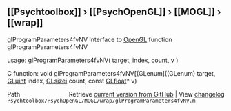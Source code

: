 ## [[Psychtoolbox]] &#8250; [[PsychOpenGL]] &#8250; [[MOGL]] &#8250; [[wrap]]

glProgramParameters4fvNV  Interface to [OpenGL](OpenGL) function glProgramParameters4fvNV  
  
usage:  glProgramParameters4fvNV( target, index, count, v )  
  
C function:  void glProgramParameters4fvNV[(GLenum]((GLenum) target, [GLuint](GLuint) index, [GLsizei](GLsizei) count, const [GLfloat](GLfloat)\* v)  




<div class="code_header" style="text-align:right;">
  <span style="float:left;">Path&nbsp;&nbsp;</span> <span class="counter">Retrieve <a href=
  "https://raw.github.com/Psychtoolbox-3/Psychtoolbox-3/beta/Psychtoolbox/PsychOpenGL/MOGL/wrap/glProgramParameters4fvNV.m">current version from GitHub</a> | View <a href=
  "https://github.com/Psychtoolbox-3/Psychtoolbox-3/commits/beta/Psychtoolbox/PsychOpenGL/MOGL/wrap/glProgramParameters4fvNV.m">changelog</a></span>
</div>
<div class="code">
  <code>Psychtoolbox/PsychOpenGL/MOGL/wrap/glProgramParameters4fvNV.m</code>
</div>

